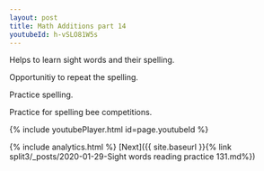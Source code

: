 ```yaml
---
layout: post
title: Math Additions part 14
youtubeId: h-vSLO81W5s
---
```

 
 
Helps to learn sight words and their spelling.

Opportunitiy to repeat the spelling. 

Practice spelling. 
 
Practice for spelling bee competitions. 
 
{% include youtubePlayer.html id=page.youtubeId %}
 
 
{% include analytics.html %} 
[Next]({{ site.baseurl }}{% link  split3/_posts/2020-01-29-Sight words reading practice 131.md%})
 
